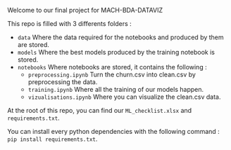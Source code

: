 Welcome to our final project for MACH-BDA-DATAVIZ

This repo is filled with 3 differents folders :
- `data` Where the data required for the notebooks and produced by them are stored.
- `models` Where the best models produced by the training notebook is stored.
- `notebooks` Where notebooks are stored, it contains the following :
  - `preprocessing.ipynb` Turn the churn.csv into clean.csv by preprocessing the data.
  - `training.ipynb` Where all the training of our models happen.
  - `vizualisations.ipynb` Where you can visualize the clean.csv data.

At the root of this repo, you can find our `ML_checklist.xlsx` and `requirements.txt`.

You can install every python dependencies with the following command : `pip install requirements.txt`.

